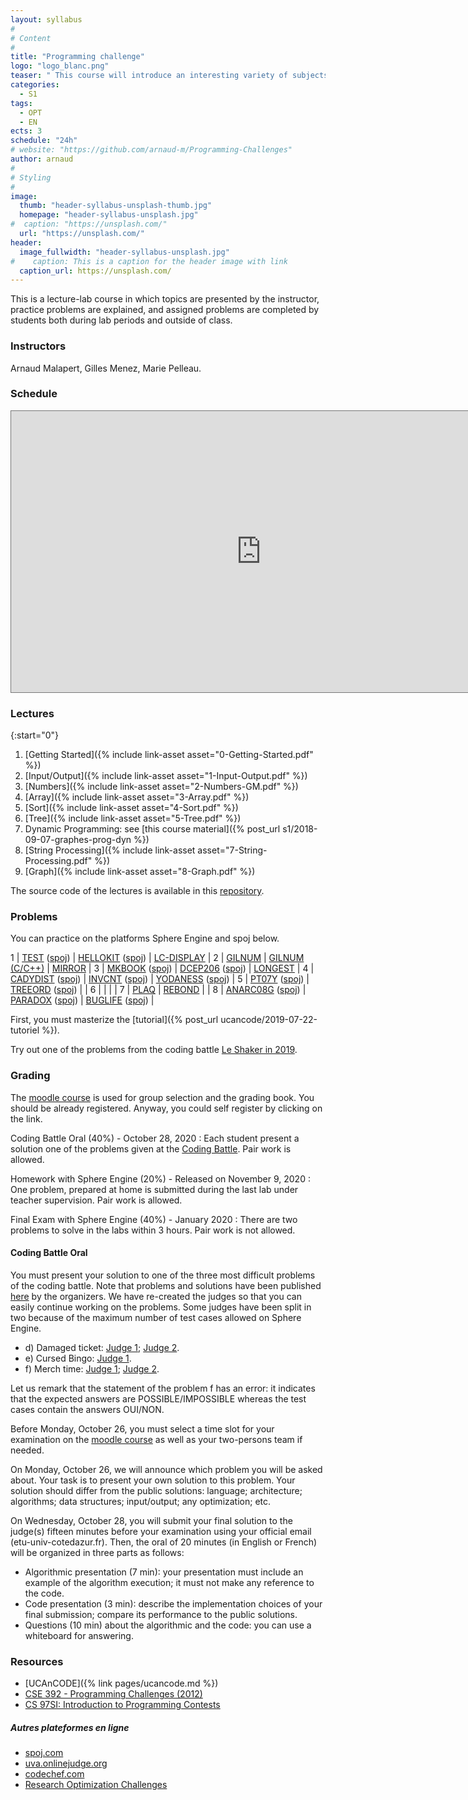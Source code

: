 ```yaml
---
layout: syllabus
#
# Content
#
title: "Programming challenge"
logo: "logo_blanc.png"
teaser: " This course will introduce an interesting variety of subjects in programming, algorithms, and discrete mathematics though puzzles and problems which have appeared in the International ACM Programming Contest and similar venues."
categories:
  - S1
tags:
  - OPT
  - EN
ects: 3
schedule: "24h"
# website: "https://github.com/arnaud-m/Programming-Challenges"
author: arnaud
#
# Styling
#
image:
  thumb: "header-syllabus-unsplash-thumb.jpg"
  homepage: "header-syllabus-unsplash.jpg"
#  caption: "https://unsplash.com/"
  url: "https://unsplash.com/"
header:
  image_fullwidth: "header-syllabus-unsplash.jpg"
#    caption: This is a caption for the header image with link
  caption_url: https://unsplash.com/
---
```



This is a lecture-lab course in which topics are presented by the instructor, practice problems are explained, and assigned problems are completed by students both during lab periods and outside of class.

### Instructors ###

  Arnaud Malapert, Gilles Menez, Marie Pelleau.

### Schedule ###

<iframe src="https://calendar.google.com/calendar/embed?height=500&amp;wkst=2&amp;bgcolor=%23ffffff&amp;ctz=Europe%2FParis&amp;src=YmU5cjNtZmEwcG5ta2YwY2Z2YjhvZGU0cDhAZ3JvdXAuY2FsZW5kYXIuZ29vZ2xlLmNvbQ&amp;color=%23F09300&amp;showTitle=0&amp;showPrint=0&amp;showTabs=0&amp;showCalendars=0&amp;mode=AGENDA" style="border:solid 1px #777" width="800" height="450" frameborder="0" scrolling="no"></iframe>

### Lectures ###

{:start="0"}
1. [Getting Started]({% include link-asset asset="0-Getting-Started.pdf" %})
1. [Input/Output]({% include link-asset asset="1-Input-Output.pdf" %})
1. [Numbers]({% include link-asset asset="2-Numbers-GM.pdf" %})
1. [Array]({% include link-asset asset="3-Array.pdf" %})
1. [Sort]({% include link-asset asset="4-Sort.pdf" %})
1. [Tree]({% include link-asset asset="5-Tree.pdf" %})
1. Dynamic Programming: see [this course material]({% post_url s1/2018-09-07-graphes-prog-dyn %})
1. [String Processing]({% include link-asset asset="7-String-Processing.pdf" %})
1. [Graph]({% include link-asset asset="8-Graph.pdf" %})

The source code of the lectures is available in this [repository](https://github.com/arnaud-m/Programming-Challenges).

### Problems

You can practice on the platforms Sphere Engine and spoj below.

1 | [TEST](https://51364960.widgets.sphere-engine.com/lp?hash=BYJvSEImzv) ([spoj](https://www.spoj.com/problems/TEST/))         | [HELLOKIT](https://51364960.widgets.sphere-engine.com/lp?hash=5nZK5szNQp) ([spoj](https://www.spoj.com/problems/HELLOKIT/)) | [LC-DISPLAY](https://51364960.widgets.sphere-engine.com/lp?hash=3PHly1PcH6)                                                                                                     |
 2 | [GILNUM](https://51364960.widgets.sphere-engine.com/lp?hash=akOa9uI8qs)                                                     | [GILNUM (C/C++)](https://51364960.widgets.sphere-engine.com/lp?hash=aXNs7iIWY3)                                             | [MIRROR](https://51364960.widgets.sphere-engine.com/lp?hash=aLzFhfssNq)  |
 3 | [MKBOOK](https://51364960.widgets.sphere-engine.com/lp?hash=xdhZiq5g1C) ([spoj](https://www.spoj.com/problems/MKBOOK))      | [DCEP206](https://51364960.widgets.sphere-engine.com/lp?hash=SCO4R8AKuI) ([spoj](https://www.spoj.com/problems/DCEP206/))   | [LONGEST](https://51364960.widgets.sphere-engine.com/lp?hash=IkrYuwwPwo)                                                                                                        |
 4 | [CADYDIST](https://51364960.widgets.sphere-engine.com/lp?hash=ldMP1yXOpl) ([spoj](https://www.spoj.com/problems/CADYDIST/)) | [INVCNT](https://51364960.widgets.sphere-engine.com/lp?hash=XqxuZhb5Vo) ([spoj](https://www.spoj.com/problems/INVCNT/))     | [YODANESS](https://51364960.widgets.sphere-engine.com/lp?hash=ktBBsT1xa2) ([spoj](https://www.spoj.com/problems/YODANESS/))                                                     |
 5 | [PT07Y](https://51364960.widgets.sphere-engine.com/lp?hash=nW8AWocp1Y) ([spoj](https://www.spoj.com/problems/PT07Y/))       | [TREEORD](https://51364960.widgets.sphere-engine.com/lp?hash=uxCy5rAlVR) ([spoj](https://www.spoj.com/problems/TREEORD/))   |                                                                                                                                                                                 |
 6 |                                                                                                                             |                                                                                                                             |                                                                                                                                                                                 |
 7 | [PLAQ](https://51364960.widgets.sphere-engine.com/lp?hash=tUXeBE8MMo)                                                       | [REBOND](https://51364960.widgets.sphere-engine.com/lp?hash=MoVdQtKITi)                                                     |                                                                                                                                                                                 |
 8 | [ANARC08G](https://51364960.widgets.sphere-engine.com/lp?hash=knT8Qe9kRj) ([spoj](https://www.spoj.com/problems/ANARC08G/)) | [PARADOX](https://51364960.widgets.sphere-engine.com/lp?hash=snqNEbCYaf) ([spoj](https://www.spoj.com/problems/PARADOX/))   | [BUGLIFE](https://51364960.widgets.sphere-engine.com/lp?hash=lBWbE6pLT8) ([spoj](https://www.spoj.com/problems/BUGLIFE/))                                                       |

First, you must masterize the [tutorial]({% post_url ucancode/2019-07-22-tutoriel %}).

Try out one of the problems from the coding battle [Le Shaker in 2019](https://51364960.widgets.sphere-engine.com/lp?hash=rCg1hF4dZ1).

### Grading ###

The [moodle course](https://lms.univ-cotedazur.fr/course/view.php?id=14293) is used for group selection and the grading book.
You should be already registered. Anyway, you could self register by clicking on the link.

Coding Battle Oral (40%) - October 28, 2020
: Each student present a solution one of the problems given at the [Coding Battle](https://le-shaker.com/la-coding-battle-2/). Pair work is allowed.

Homework with Sphere Engine (20%) - Released on November 9, 2020
: One problem, prepared at home is submitted during the last lab under teacher supervision. Pair work is allowed.

Final Exam with Sphere Engine (40%) - January 2020
: There are two problems to solve in the labs within 3 hours. Pair work is not allowed.


#### Coding Battle Oral ####

You must present your solution to one of the three most difficult problems of the coding battle.
Note that problems and solutions have been published [here](https://github.com/INSAlgo/coding-battle2020) by the organizers.
We have re-created the judges so that you can easily continue working on the problems.
Some judges have been split in two because of the maximum number of test cases allowed on Sphere Engine.

- d) Damaged ticket: [Judge 1](https://51364960.widgets.sphere-engine.com/lp?hash=zOwV7ZMzmH); [Judge 2](https://51364960.widgets.sphere-engine.com/lp?hash=UqhO9RCUPp).
- e) Cursed Bingo: [Judge 1](https://51364960.widgets.sphere-engine.com/lp?hash=Oi45s0Gdr2).
- f) Merch time: [Judge 1](https://51364960.widgets.sphere-engine.com/lp?hash=aznKyxJx3U); [Judge 2](https://51364960.widgets.sphere-engine.com/lp?hash=cFTGeWvA20).

Let us remark that the statement of the problem f has an error: it indicates that the expected answers are POSSIBLE/IMPOSSIBLE whereas the test cases contain the answers OUI/NON.

Before Monday, October 26, you must select a time slot for your examination on the [moodle course](https://lms.univ-cotedazur.fr/course/view.php?id=14293) as well as your two-persons team if needed.

On Monday, October 26, we will announce which problem you will be asked about.
Your task is to present your own solution to this problem.
Your solution should differ from the public solutions: language; architecture; algorithms; data structures; input/output; any optimization; etc.

On Wednesday, October 28, you will submit your final solution to the judge(s) fifteen minutes before your examination using your official email (etu-univ-cotedazur.fr).
Then, the oral of 20 minutes (in English or French) will be organized in three parts as follows:
- Algorithmic presentation (7 min): your presentation must include an example of the algorithm execution; it must not make any reference to the code.
- Code presentation (3 min): describe the implementation choices of your final submission; compare its performance to the public solutions.
- Questions (10 min) about the algorithmic and the code: you can use a whiteboard for answering.


### Resources

- [UCAnCODE]({% link pages/ucancode.md %})
- [CSE 392 - Programming Challenges (2012)](https://www3.cs.stonybrook.edu/~skiena/392/)
- [CS 97SI: Introduction to Programming Contests](https://web.stanford.edu/class/cs97si/)

##### Autres plateformes en ligne

- [spoj.com](http://www.spoj.com/)
- [uva.onlinejudge.org](https://uva.onlinejudge.org/)
- [codechef.com](http://codechef.com/)
- [Research Optimization Challenges](https://www.hsu-hh.de/logistik/research/challenges)
